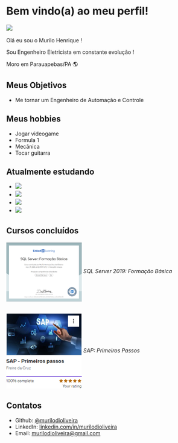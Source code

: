 # Bem vindo(a) ao meu perfil!
 <img src="https://media.licdn.com/dms/image/D4D03AQH2ShJq3l3-9Q/profile-displayphoto-shrink_800_800/0/1708786341367?e=1720051200&v=beta&t=540sZ50FfHyapD9omT5hcu6A1K74Lk3QCGtp0JgfpH4" width=75px>

Olá eu sou o Murilo Henrique !

Sou Engenheiro Eletricista em constante evolução !

Moro em Parauapebas/PA 🌎

## Meus Objetivos
- Me tornar um Engenheiro de Automação e Controle

## Meus hobbies

 - Jogar videogame
 - Formula 1
 - Mecânica
 - Tocar guitarra
 
## Atualmente estudando

  - <img src="https://img-c.udemycdn.com/course/750x422/3911414_02be_3.jpg" width="100" align="center" style="margin-bottom:5px"/>
  - <img src="https://i.pinimg.com/originals/82/a2/18/82a2188c985ce75402ae44fc43fe7e5e.png" width="100" align="center" style="margin-bottom:5px"/>
  - <img src="https://images.convertbox.com/users/1647/33459019906c97427dedeff193ed18ef.JPG" width="100" align="center" style="margin-bottom:5px"/>
  - <img src="https://portalerp.com/images/2021/03/17/sap-ag-logogif.gif" width="100" align="center" style="margin-bottom:5px"/>   

## Cursos concluídos
  ###### <a href="./images/Certificado - SQL Formação Básica.jpg" target="blank"><img src="./images/Certificado - SQL Formação Básica.jpg" width="200" align="center"></a> SQL Server 2019: Formação Básica
  ###### <a href="./images/Curso SAP.png" target="blank"><img src="./images/Curso SAP.png" width="200" align="center"></a> SAP: Primeiros Passos
  
## Contatos
 
 - Github: [@murilodioliveira](https://github.com/murilodioliveira)
 - LinkedIn: [linkedin.com/in/murilodioliveira](linkedin.com/in/murilodioliveira)
 - Email: murilodioliveira@gmail.com
